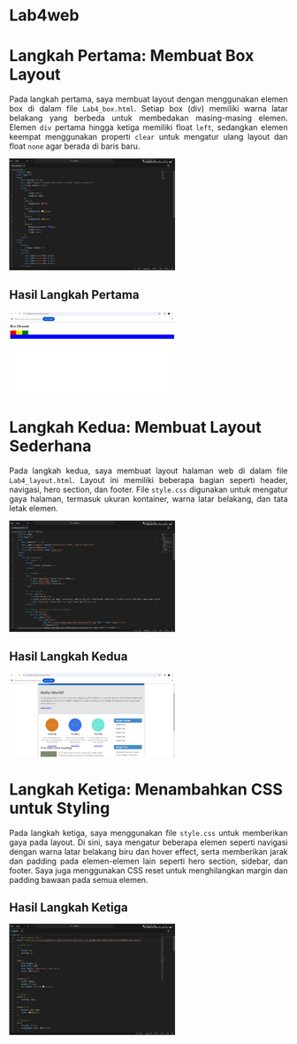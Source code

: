 # Lab4web
<title>Penjelasan Langkah-Langkah Tugas Lab 4</title>

<h1>Langkah Pertama: Membuat Box Layout</h1>
<p align="justify">
    Pada langkah pertama, saya membuat layout dengan menggunakan elemen box di dalam file <code>Lab4_box.html</code>. 
    Setiap box (div) memiliki warna latar belakang yang berbeda untuk membedakan masing-masing elemen. 
    Elemen <code>div</code> pertama hingga ketiga memiliki float <code>left</code>, sedangkan elemen keempat menggunakan properti <code>clear</code> 
    untuk mengatur ulang layout dan float <code>none</code> agar berada di baris baru.
</p>
<img src="Screenshot 2024-10-22 100530.png" width="300" height="auto" alt="Langkah pertama: Membuat Box Layout">

<h2>Hasil Langkah Pertama</h2>
<img src="Screenshot 2024-10-22 100542.png" width="300" height="auto" title="Hasil langkah pertama" alt="Hasil langkah pertama: Box Layout">

<h1>Langkah Kedua: Membuat Layout Sederhana</h1>
<p align="justify">
    Pada langkah kedua, saya membuat layout halaman web di dalam file <code>Lab4_layout.html</code>. 
    Layout ini memiliki beberapa bagian seperti header, navigasi, hero section, dan footer. 
    File <code>style.css</code> digunakan untuk mengatur gaya halaman, termasuk ukuran kontainer, warna latar belakang, dan tata letak elemen.
</p>
<img src="Screenshot 2024-10-22 100645.png" width="300" height="auto" alt="Langkah kedua: Membuat Layout Sederhana">

<h2>Hasil Langkah Kedua</h2>
<img src="Screenshot 2024-10-22 100707.png" width="300" height="auto" title="Hasil langkah kedua" alt="Hasil langkah kedua: Layout Sederhana">

<h1>Langkah Ketiga: Menambahkan CSS untuk Styling</h1>
<p align="justify">
    Pada langkah ketiga, saya menggunakan file <code>style.css</code> untuk memberikan gaya pada layout. 
    Di sini, saya mengatur beberapa elemen seperti navigasi dengan warna latar belakang biru dan hover effect, 
    serta memberikan jarak dan padding pada elemen-elemen lain seperti hero section, sidebar, dan footer.
    Saya juga menggunakan CSS reset untuk menghilangkan margin dan padding bawaan pada semua elemen.
</p>
<h2>Hasil Langkah Ketiga</h2>
<img src="Screenshot 2024-10-22 100724.png" width="300" height="auto" title="Hasil langkah ketiga" alt="Hasil langkah ketiga: CSS Styling">
